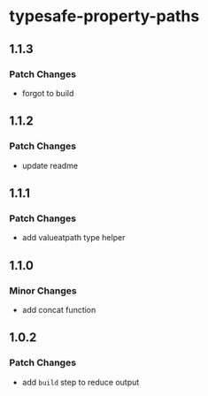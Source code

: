 # typesafe-property-paths

## 1.1.3

### Patch Changes

- forgot to build

## 1.1.2

### Patch Changes

- update readme

## 1.1.1

### Patch Changes

- add valueatpath type helper

## 1.1.0

### Minor Changes

- add concat function

## 1.0.2

### Patch Changes

- add `build` step to reduce output
